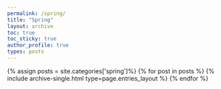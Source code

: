 ```yaml
---
permalink: /spring/
title: "Spring"
layout: archive
toc: true
toc_sticky: true
author_profile: true
types: posts
---
```


{% assign posts = site.categories['spring']%}
{% for post in posts %}
  {% include archive-single.html type=page.entries_layout %}
{% endfor %}